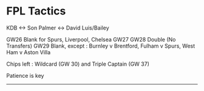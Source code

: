 # FPL Tactics 

KDB <-> Son 
Palmer <-> David Luis/Bailey 

GW26 Blank for Spurs, Liverpool, Chelsea
GW27
GW28 Double (No Transfers)
GW29 Blank, except : Burnley v Brentford, Fulham v Spurs, West Ham v Aston Villa

Chips left : Wildcard (GW 30) and Triple Captain (GW 37)

Patience is key  

---
